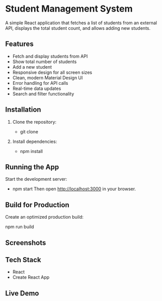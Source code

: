 # Student Management System

A simple React application that fetches a list of students from an external API, displays the total student count, and allows adding new students.

## Features
- Fetch and display students from API
- Show total number of students
- Add a new student
- Responsive design for all screen sizes
- Clean, modern Material Design UI
- Error handling for API calls
- Real-time data updates
- Search and filter functionality

## Installation
1. Clone the repository:
   - git clone 

2. Install dependencies:
   - npm install

## Running the App

Start the development server:
- npm start
Then open [http://localhost:3000](http://localhost:3000) in your browser.

## Build for Production

Create an optimized production build:

npm run build

## Screenshots


## Tech Stack

* React
* Create React App

## Live Demo




